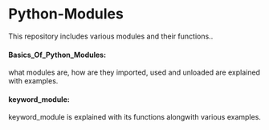 # Python-Modules
This repository includes various modules and their functions.. 
#### Basics_Of_Python_Modules: 
what modules are, how are they imported, used and unloaded are explained with examples.
#### keyword_module: 
keyword_module is explained with its functions alongwith various examples.
